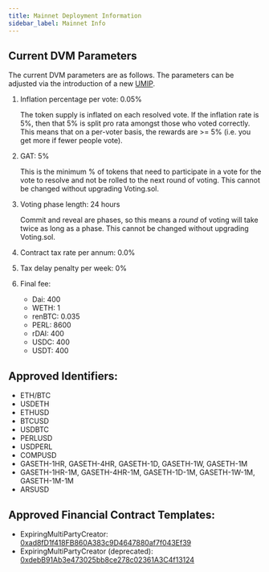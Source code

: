 ```yaml
---
title: Mainnet Deployment Information
sidebar_label: Mainnet Info
---
```


## Current DVM Parameters

The current DVM parameters are as follows. The parameters can be adjusted via
the introduction of a new [UMIP](governance/umips.md).

1. Inflation percentage per vote: 0.05%

   The token supply is inflated on each resolved vote. If the inflation rate is
   5%, then that 5% is split pro rata amongst those who voted correctly. This
   means that on a per-voter basis, the rewards are >= 5% (i.e. you get more if
   fewer people vote).

2. GAT: 5%

   This is the minimum % of tokens that need to participate in a vote for the
   vote to resolve and not be rolled to the next round of voting. This cannot be
   changed without upgrading Voting.sol.

3. Voting phase length: 24 hours

   Commit and reveal are phases, so this means a _round_ of voting will take
   twice as long as a phase. This cannot be changed without upgrading
   Voting.sol.

4. Contract tax rate per annum: 0.0%

5. Tax delay penalty per week: 0%

6. Final fee:

   - Dai: 400
   - WETH: 1
   - renBTC: 0.035
   - PERL: 8600
   - rDAI: 400
   - USDC: 400
   - USDT: 400

## Approved Identifiers:

- ETH/BTC
- USDETH
- ETHUSD
- BTCUSD
- USDBTC
- PERLUSD
- USDPERL
- COMPUSD
- GASETH-1HR, GASETH-4HR, GASETH-1D, GASETH-1W, GASETH-1M
- GASETH-1HR-1M, GASETH-4HR-1M, GASETH-1D-1M, GASETH-1W-1M, GASETH-1M-1M
- ARSUSD

## Approved Financial Contract Templates:

- ExpiringMultiPartyCreator:
  [0xad8fD1f418FB860A383c9D4647880af7f043Ef39](https://etherscan.io/address/0xad8fD1f418FB860A383c9D4647880af7f043Ef39)
- ExpiringMultiPartyCreator (deprecated):
  [0xdebB91Ab3e473025bb8ce278c02361A3C4f13124](https://etherscan.io/address/0xdebB91Ab3e473025bb8ce278c02361A3C4f13124)
